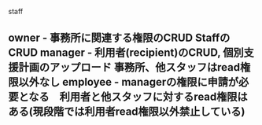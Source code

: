staff

owner - 事務所に関連する権限のCRUD StaffのCRUD
manager - 利用者(recipient)のCRUD, 個別支援計画のアップロード 事務所、他スタッフはread権限以外なし
employee - managerの権限に申請が必要となる　利用者と他スタッフに対するread権限はある(現段階では利用者read権限以外禁止している)
---------





